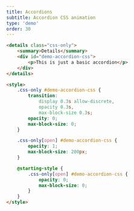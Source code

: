 ```yaml
---
title: Accordions
subtitle: Accordion CSS animation
type: 'demo'
order: 30
---
```


<script>
  import CSSAccordion from '$lib/demo/2024-10-24-installNothing/CSSAccordion.svelte'
</script>

<CSSAccordion />

```html
<details class="css-only">
	<summary>Details</summary>
	<div id="demo-accordion-css">
		<p>This is just a basic accordion</p>
	</div>
</details>

<style>
	.css-only #demo-accordion-css {
		transition:
			display 0.3s allow-discrete,
			opacity 0.3s,
			max-block-size 0.3s;
		opacity: 0;
		max-block-size: 0;
	}

	.css-only[open] #demo-accordion-css {
		opacity: 1;
		max-block-size: 200px;
	}

	@starting-style {
		.css-only[open] #demo-accordion-css {
			opacity: 0;
			max-block-size: 0;
		}
	}
</style>
```

